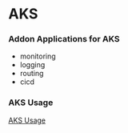 # AKS
### Addon Applications for AKS
- monitoring
- logging
- routing
- cicd
### AKS Usage
[AKS Usage](aks-usage)
